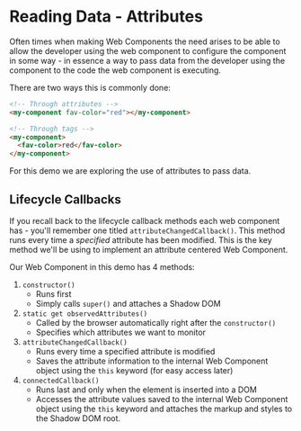 # Reading Data - Attributes

Often times when making Web Components the need arises to be able to allow the
developer using the web component to configure the component in some way - in
essence a way to pass data from the developer using the component to the code
the web component is executing.

There are two ways this is commonly done:

```html
<!-- Through attributes -->
<my-component fav-color="red"></my-component>

<!-- Through tags -->
<my-component>
  <fav-color>red</fav-color>
</my-component>
```

For this demo we are exploring the use of attributes to pass data.

## Lifecycle Callbacks

If you recall back to the lifecycle callback methods each web component has - you'll remember one titled `attributeChangedCallback()`. This method runs every time a *specified* attribute has been modified. This is the key method we'll be using to implement an attribute centered Web Component.

Our Web Component in this demo has 4 methods:

1. `constructor()`
    - Runs first
    - Simply calls `super()` and attaches a Shadow DOM
2. `static get observedAttributes()`
    - Called by the browser automatically right after the `constructor()`
    - Specifies which attributes we want to monitor
3. `attributeChangedCallback()`
    - Runs every time a specified attribute is modified
    - Saves the attribute information to the internal Web Component object using the `this` keyword (for easy access later)
4. `connectedCallback()`
    - Runs last and only when the element is inserted into a DOM
    - Accesses the attribute values saved to the internal Web Component object using the `this` keyword and attaches the markup and styles to the Shadow DOM root.
